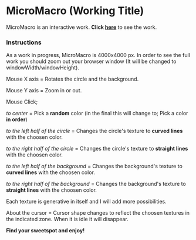 # MicroMacro (Working Title)

MicroMacro is an interactive work. **Click [here](https://ilginicozu.github.io/MicroMacro/)** to see the work.

### Instructions

As a work in progress, MicroMacro is 4000x4000 px. In order to see the full work you should zoom out your browser window (It will be changed to windowWidth/windowHeight).

Mouse X axis = Rotates the circle and the background.

Mouse Y axis = Zoom in or out.

Mouse Click; 

*to center* = Pick a **random** color (in the final this will change to; Pick a color **in order**)

*to the left half of the circle* = Changes the circle's texture to **curved lines** with the choosen color.

*to the right half of the circle* = Changes the circle's texture to **straight lines** with the choosen color.

*to the left half of the background* = Changes the background's texture to **curved lines** with the choosen color.

*to the right half of the background* = Changes the background's texture to **straight lines** with the choosen color.
              
Each texture is generative in itself and I will add more possibilities.

About the cursor = Cursor shape changes to reflect the choosen textures in the indicated zone. When it is idle it will disappear.

**Find your sweetspot and enjoy!**
